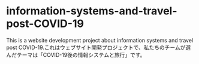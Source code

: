 # information-systems-and-travel-post-COVID-19
This is a website development project about information systems and travel post COVID-19.これはウェブサイト開発プロジェクトで、私たちのチームが選んだテーマは「COVID-19後の情報システムと旅行」です。
